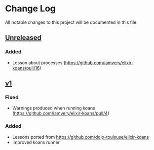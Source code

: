 # Change Log
All notable changes to this project will be documented in this file.

## [Unreleased]

### Added
- Lesson about processes (https://github.com/iamvery/elixir-koans/pull/16)

## [v1]

### Fixed
- Warnings produced when running koans (https://github.com/iamvery/elixir-koans/pull/4)

### Added
- Lessons ported from https://github.com/dojo-toulouse/elixir-koans
- Improved koans runner

[Unreleased]: https://github.com/iamvery/elixir-koans/compare/v1...HEAD
[v1]: https://github.com/iamvery/elixir-koans/compare/affa90...v1

